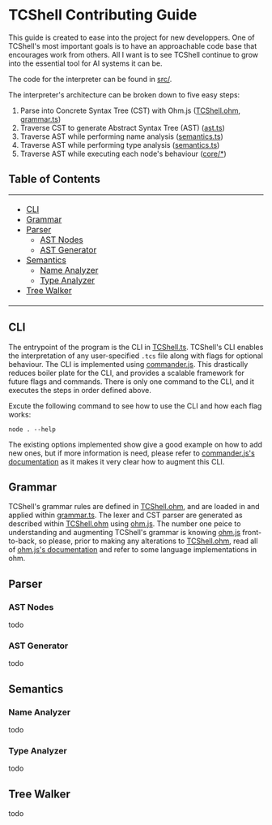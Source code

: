 # TCShell Contributing Guide

This guide is created to ease into the project for new developpers. One of TCShell's most important goals
is to have an approachable code base that encourages work from others. All I want is to see TCShell continue 
to grow into the essential tool for AI systems it can be.

The code for the interpreter can be found in [src/](https://github.com/citelab/spaceOS/tree/main/TCShell/src).

The interpreter's architecture can be broken down to five easy steps:

1. Parse into Concrete Syntax Tree (CST) with Ohm.js 
([TCShell.ohm](https://github.com/citelab/spaceOS/blob/main/TCShell/src/TCShell.ohm),
 [grammar.ts](https://github.com/citelab/spaceOS/blob/main/TCShell/src/grammar.ts))
2. Traverse CST to generate Abstract Syntax Tree (AST) 
([ast.ts](https://github.com/citelab/spaceOS/blob/main/TCShell/src/ast.ts))
3. Traverse AST while performing name analysis 
([semantics.ts](https://github.com/citelab/spaceOS/blob/main/TCShell/src/semantics.ts))
4. Traverse AST while performing type analysis 
([semantics.ts](https://github.com/citelab/spaceOS/blob/main/TCShell/src/semantics.ts))
5. Traverse AST while executing each node's behaviour 
([core/*](https://github.com/citelab/spaceOS/tree/main/TCShell/src/core))

## Table of Contents

<table>
<tr><td width=33% valign=top>

* [CLI](#cli)
* [Grammar](#grammar)
* [Parser](#parser)
    * [AST Nodes](#ast-nodes)
    * [AST Generator](#ast-generator)
* [Semantics](#semantics)
    * [Name Analyzer](#name-analyzer)
    * [Type Analyzer](#type-analyzer)
* [Tree Walker](#tree-walker)

</td>
</tr>
</table>

## CLI

The entrypoint of the program is the CLI in 
[TCShell.ts](https://github.com/citelab/spaceOS/blob/main/TCShell/src/TCShell.ts). TCShell's CLI enables the 
interpretation of any user-specified `.tcs` file along with flags for optional behaviour. The CLI is implemented 
using [commander.js](https://www.npmjs.com/package/commander). This drastically reduces boiler plate for the CLI, 
and provides a scalable framework for future flags and commands. There is only one command to the CLI, and it 
executes the steps in order defined above.

Excute the following command to see how to use the CLI and how each flag works:

```
node . --help
```

The existing options implemented show give a good example on how to add new ones, but if more information is need, 
please refer to [commander.js's documentation](https://github.com/tj/commander.js/blob/master/Readme.md) as 
it makes it very clear how to augment this CLI.

## Grammar

TCShell's grammar rules are defined in 
[TCShell.ohm](https://github.com/citelab/spaceOS/blob/main/TCShell/src/TCShell.ohm), and are loaded in and applied 
within [grammar.ts](https://github.com/citelab/spaceOS/blob/main/TCShell/src/grammar.ts). The lexer and CST parser 
are generated as described within 
[TCShell.ohm](https://github.com/citelab/spaceOS/blob/main/TCShell/src/TCShell.ohm) using 
[ohm.js](https://www.npmjs.com/package/ohm-js/v/0.10.0). The number one peice to understanding and augmenting
TCShell's grammar is knowing [ohm.js](https://www.npmjs.com/package/ohm-js/v/0.10.0) front-to-back, so please, 
prior to making any alterations to 
[TCShell.ohm](https://github.com/citelab/spaceOS/blob/main/TCShell/src/TCShell.ohm), read all of 
[ohm.js's documentation](https://ohmjs.org/docs/intro) and refer to some language implementations in ohm.

## Parser

### AST Nodes

todo

### AST Generator

todo

## Semantics

### Name Analyzer

todo

### Type Analyzer

todo

## Tree Walker

todo